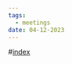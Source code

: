```yaml
---
tags:
  - meetings
date: 04-12-2023
---
```

#[index](notes/general-circle/old-gc-meetings/index.md) 

